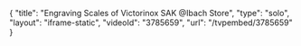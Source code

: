 {
    "title": "Engraving Scales of Victorinox SAK @Ibach Store",
    "type": "solo",
    "layout": "iframe-static",
    "videoId": "3785659",
    "url": "\/tvpembed\/3785659"
}
